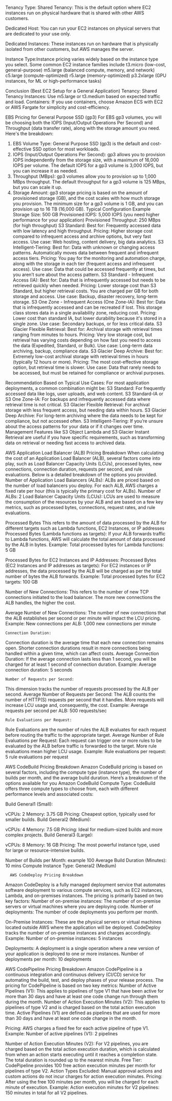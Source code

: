 Tenancy Type:
Shared Tenancy: This is the default option where EC2 instances run on physical hardware that is shared with other AWS customers.

Dedicated Host: You can run your EC2 instances on physical servers that are dedicated to your use only.

Dedicated Instances: These instances run on hardware that is physically isolated from other customers, but AWS manages the server.


 Instance Type:Instance pricing varies widely based on the instance type you select. Some common EC2 instance families include
t3.micro (low-cost, general-purpose)
m5.large (balanced compute, memory, and network)
c5.large (compute-optimized)
r5.large (memory-optimized)
p3.2xlarge (GPU instances, for ML or high-performance tasks)

Conclusion (Best EC2 Setup for a General Application)
Tenancy: Shared Tenancy
Instances: Use m5.large or t3.medium based on expected traffic and load.
Containers: If you use containers, choose Amazon ECS with EC2 or AWS Fargate for simplicity and cost-efficiency.

EBS Pricing for General Purpose SSD (gp3)
For EBS gp3 volumes, you will be choosing both the IOPS (Input/Output Operations Per Second) and Throughput (data transfer rate), along with the storage amount you need. Here's the breakdown:

1. EBS Volume Type:
General Purpose SSD (gp3) is the default and cost-effective SSD option for most workloads.
2. IOPS (Input/Output Operations Per Second):
gp3 allows you to provision IOPS independently from the storage size, with a maximum of 16,000 IOPS per volume.
The default IOPS for a gp3 volume is 3,000 IOPS, but you can increase it as needed.
3. Throughput (MBps):
gp3 volumes allow you to provision up to 1,000 MBps throughput.
The default throughput for a gp3 volume is 125 MBps, but you can scale it up.
4. Storage Amount:
gp3 storage pricing is based on the amount of provisioned storage (GB), and the cost scales with how much storage you provision.
The minimum size for a gp3 volume is 1 GB, and you can provision up to 16 TB (16,000 GB).
Typical Configuration Example
Storage Size: 500 GB
Provisioned IOPS: 5,000 IOPS (you need higher performance for your application)
Provisioned Throughput: 250 MBps (for high throughput)
S3 Standard:
Best for: Frequently accessed data with low latency and high throughput.
Pricing: Higher storage cost compared to infrequent access and archive options, but very fast access.
Use case: Web hosting, content delivery, big data analytics.
S3 Intelligent-Tiering:
Best for: Data with unknown or changing access patterns. Automatically moves data between frequent and infrequent access tiers.
Pricing: You pay for the monitoring and automation charge, along with the storage in each tier (frequent access and infrequent access).
Use case: Data that could be accessed frequently at times, but you aren’t sure about the access pattern.
S3 Standard - Infrequent Access (IA):
Best for: Data that is infrequently accessed but needs to be retrieved quickly when needed.
Pricing: Lower storage cost than S3 Standard, but higher retrieval costs. You are charged per GB for both storage and access.
Use case: Backup, disaster recovery, long-term storage.
S3 One Zone - Infrequent Access (One Zone-IA):
Best for: Data that is infrequently accessed and can be recreated if lost. This storage class stores data in a single availability zone, reducing cost.
Pricing: Lower cost than standard IA, but lower durability because it's stored in a single zone.
Use case: Secondary backups, or for less critical data.
S3 Glacier Flexible Retrieval:
Best for: Archival storage with retrieval times ranging from minutes to hours.
Pricing: Very low storage cost, but retrieval has varying costs depending on how fast you need to access the data (Expedited, Standard, or Bulk).
Use case: Long-term data archiving, backup, compliance data.
S3 Glacier Deep Archive:
Best for: Extremely low-cost archival storage with retrieval times in hours (typically 12 hours or more).
Pricing: The most cost-effective storage option, but retrieval time is slower.
Use case: Data that rarely needs to be accessed, but must be retained for compliance or archival purposes.

Recommendation Based on Typical Use Cases:
For most application deployments, a common combination might be:
S3 Standard: For frequently accessed data like logs, user uploads, and web content.
S3 Standard-IA or S3 One Zone-IA: For backups and infrequently accessed data where retrieval time is not critical.
S3 Glacier Flexible Retrieval: For archival storage with less frequent access, but needing data within hours.
S3 Glacier Deep Archive: For long-term archiving where the data needs to be kept for compliance, but not accessed often.
S3 Intelligent-Tiering: If you’re unsure about the access patterns for your data or if it changes over time.
Management Features like S3 Object Lambda and S3 Glacier Instant Retrieval are useful if you have specific requirements, such as transforming data on retrieval or needing fast access to archived data.

AWS Application Load Balancer (ALB) Pricing Breakdown
When calculating the cost of an Application Load Balancer (ALB), several factors come into play, such as Load Balancer Capacity Units (LCUs), processed bytes, new connections, connection duration, requests per second, and rule evaluations. Below is a detailed breakdown of the options you provided.
    Number of Application Load Balancers (ALBs):
ALBs are priced based on the number of load balancers you deploy. For each ALB, AWS charges a fixed rate per hour (this is typically the primary cost for ALBs).
Number of ALBs: 2
   Load Balancer Capacity Units (LCUs):
LCUs are used to measure the consumption of the resources by your ALB and are based on a few key metrics, such as processed bytes, connections, request rates, and rule evaluations.
   
   Processed Bytes
This refers to the amount of data processed by the ALB for different targets such as Lambda functions, EC2 Instances, or IP addresses
Processed Bytes (Lambda functions as targets): If your ALB forwards traffic to Lambda functions, AWS will calculate the total amount of data processed by the ALB in bytes.
Example:
Total processed bytes for Lambda functions: 5 GB

   Processed Bytes for EC2 Instances and IP Addresses:
Processed Bytes (EC2 Instances and IP addresses as targets): For EC2 instances or IP addresses, the data processed by the ALB will be charged as per the total number of bytes the ALB forwards.
Example:
Total processed bytes for EC2 targets: 100 GB
 
   Number of New Connections:
This refers to the number of new TCP connections initiated to the load balancer. The more new connections the ALB handles, the higher the cost.

   Average Number of New Connections:
The number of new connections that the ALB establishes per second or per minute will impact the LCU pricing.
Example:
New connections per ALB: 1,000 new connections per minute

    Connection Duration:
Connection duration is the average time that each new connection remains open. Shorter connection durations result in more connections being handled within a given time, which can affect costs.
Average Connection Duration:
If the average connection lasts less than 1 second, you will be charged for at least 1 second of connection duration.
Example:
Average connection duration: 5 seconds

    Number of Requests per Second:
This dimension tracks the number of requests processed by the ALB per second.
   Average Number of Requests per Second:
The ALB counts the number of HTTP(S) requests per second that it handles. More requests will increase LCU usage and, consequently, the cost.
Example:
Average requests per second per ALB: 500 requests/sec

    Rule Evaluations per Request:
Rule Evaluations are the number of rules the ALB evaluates for each request before routing the traffic to the appropriate target.
Average Number of Rule Evaluations per Request:
Each request can trigger one or more rules to be evaluated by the ALB before traffic is forwarded to the target. More rule evaluations mean higher LCU usage.
Example:
Rule evaluations per request: 5 rule evaluations per request


AWS CodeBuild Pricing Breakdown
Amazon CodeBuild pricing is based on several factors, including the compute type (instance type), the number of builds per month, and the average build duration. Here’s a breakdown of the options available for you
 Amazon CodeBuild Compute Type:
CodeBuild offers three compute types to choose from, each with different performance levels and associated costs:

Build General1 (Small):

vCPUs: 2
Memory: 3.75 GB
Pricing: Cheapest option, typically used for smaller builds.
Build General2 (Medium):

vCPUs: 4
Memory: 7.5 GB
Pricing: Ideal for medium-sized builds and more complex projects.
Build General3 (Large):

vCPUs: 8
Memory: 16 GB
Pricing: The most powerful instance type, used for large or resource-intensive builds.

 Number of Builds per Month: example 100
 Average Build Duration (Minutes): 10 mins
 Compute Instance Type: General2 (Medium)

      AWS CodeDeploy Pricing Breakdown
Amazon CodeDeploy is a fully managed deployment service that automates software deployment to various compute services, such as EC2 instances, Lambda, and on-premises instances. The pricing is primarily based on two key factors:
Number of on-premise instances: The number of on-premise servers or virtual machines where you are deploying code.
Number of deployments: The number of code deployments you perform per month.

On-Premise Instances: These are the physical servers or virtual machines located outside AWS where the application will be deployed. CodeDeploy tracks the number of on-premise instances and charges accordingly.
Example:
Number of on-premise instances: 5 instances

Deployments: A deployment is a single operation where a new version of your application is deployed to one or more instances.
Number of deployments per month: 10 deployments


  AWS CodePipeline Pricing Breakdown
Amazon CodePipeline is a continuous integration and continuous delivery (CI/CD) service for automating the build, test, and deploy phases of your release process. The pricing for CodePipeline is based on two key metrics:
Number of Active Pipelines (V1): This applies to pipelines of type V1 that have been active for more than 30 days and have at least one code change run through them during the month.
Number of Action Execution Minutes (V2): This applies to pipelines of type V2 and is charged based on the total action execution time.
Active Pipelines (V1) are defined as pipelines that are used for more than 30 days and have at least one code change in the month.

Pricing: AWS charges a fixed fee for each active pipeline of type V1.
Example:
Number of active pipelines (V1): 2 pipelines

   Number of Action Execution Minutes (V2):
For V2 pipelines, you are charged based on the total action execution duration, which is calculated from when an action starts executing until it reaches a completion state. The total duration is rounded up to the nearest minute.
Free Tier: CodePipeline provides 100 free action execution minutes per month for pipelines of type V2.
Action Types Excluded: Manual approval actions and custom actions do not incur charges for action execution minutes.
Pricing: After using the free 100 minutes per month, you will be charged for each minute of execution.
Example:
Action execution minutes for V2 pipelines: 150 minutes in total for all V2 pipelines.





